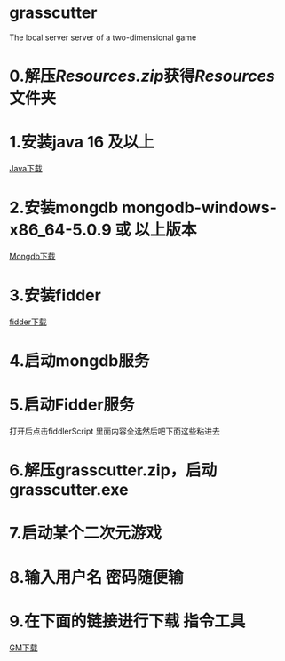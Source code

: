 # grasscutter
The local server server of a two-dimensional game
# 0.解压*Resources.zip*获得*Resources*文件夹
# 1.安装java 16 及以上
[Java下载](https://www.oracle.com/cn/java/technologies/downloads/)
# 2.安装mongdb mongodb-windows-x86_64-5.0.9  或 以上版本
[Mongdb下载](https://www.mongodb.com/try/download/community)
# 3.安装fidder
[fidder下载](https://www.telerik.com/download/fiddler)
# 4.启动mongdb服务
# 5.启动Fidder服务
打开后点击fiddlerScript
里面内容全选然后吧下面这些粘进去


# 6.解压grasscutter.zip，启动grasscutter.exe
# 7.启动某个二次元游戏
# 8.输入用户名 密码随便输
# 9.在下面的链接进行下载 指令工具
[GM下载](https://github.com/jie65535/GrasscutterCommandGenerator/releases/tag/v1.10.0)
